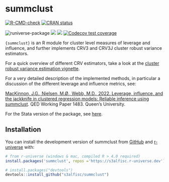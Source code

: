 
<!-- README.md is generated from README.Rmd. Please edit that file -->

# summclust

<!-- badges: start -->

[![R-CMD-check](https://github.com/s3alfisc/summclust/workflows/R-CMD-check/badge.svg)](https://github.com/s3alfisc/summclust/actions)
[![CRAN
status](https://www.r-pkg.org/badges/version/summclust)](https://CRAN.R-project.org/package=summclust)
<!-- [![pkgcheck](https://github.com/s3alfisc/summclust/workflows/pkgcheck/badge.svg)](https://github.com/s3alfisc/summclust/actions?query=workflow%3Apkgcheck) -->
![runiverse-package](https://s3alfisc.r-universe.dev/badges/summclust)
[![](http://cranlogs.r-pkg.org/badges/grand-total/summclust?color=blue)](https://cran.r-project.org/package=summclust)
[![](http://cranlogs.r-pkg.org/badges/last-month/summclust?color=green)](https://cran.r-project.org/package=summclust)
[![Codecov test
coverage](https://codecov.io/gh/s3alfisc/summclust/branch/main/graph/badge.svg)](https://app.codecov.io/gh/s3alfisc/summclust?branch=main)
<!-- badges: end -->

`{summclust}` is an R module for cluster level measures of leverage and
influence, and further implements CRV3 and CRV3J cluster robust variance
estimators.

For a quick overview of different CRV estimators, take a look at the
[cluster robust variance estimation
vignette](https://s3alfisc.github.io/summclust/articles/Cluster-Robust-Variance-Estimators-CRV-1-3.html).

For a very detailed description of the implemented methods, in
particular a discussion of the different leverage and influence metrics,
see:

[MacKinnon, J.G., Nielsen, M.Ø., Webb, M.D., 2022. Leverage, influence,
and the jackknife in clustered regression models: Reliable inference
using summclust](https://arxiv.org/abs/2205.03288). QED Working Paper
1483. Queen’s University.

For the Stata version of the package, see
[here](https://github.com/mattdwebb/summclust).

## Installation

You can install the development version of summclust from
[GitHub](https://github.com/) and [r-universe](https://r-universe.dev/)
with:

``` r
# from r-universe (windows & mac, compiled R > 4.0 required)
install.packages('summclust', repos ='https://s3alfisc.r-universe.dev')

# install.packages("devtools")
devtools::install_github("s3alfisc/summclust")
```

<!-- ## Citation  -->
<!-- If you are in `R`, you can simply run the following command to get the BibTeX citation for `{summclust}`: -->
<!-- ```{r, warning = FALSE, message = FALSE} -->
<!-- citation("summclust") -->
<!-- ``` -->
<!-- Alternatively, you can cite the paper by MacKinnon, Nielsen and Webb (2022). In this case, I would be super happy if you mentioned (e.g. in a footnote) that you are using the r-version of `{summclust}`. -->
